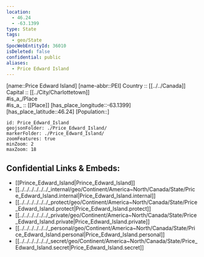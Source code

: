 ```yaml
---
location:
  - 46.24
  - -63.1399
type: State
tags:
  - geo/State
SpocWebEntityId: 36010
isDeleted: false
confidential: public
aliases:
  - Price Edward Island
---
```

[name::Price Edward Island] 
[name-abbr::PEI] 
Country :: [[../../Canada]]  
Capital :: [[../City/Charlottetown]]  
#is_a_/Place  
#is_a_ :: [[Place]] 
[has_place_longitude::-63.1399] 
[has_place_latitude::46.24] 
[Population::] 



```leaflet
id: Price_Edward_Island
geojsonFolder: ./Price_Edward_Island/
markerFolder: ./Price_Edward_Island/
zoomFeatures: true 
minZoom: 2 
maxZoom: 18
```


## Confidential Links & Embeds: 
- [[Prince_Edward_Island|Prince_Edward_Island]]  
- [[../../../../../../_internal/geo/Continent/America~North/Canada/State/Price_Edward_Island.internal|Price_Edward_Island.internal]] 
- [[../../../../../../_protect/geo/Continent/America~North/Canada/State/Price_Edward_Island.protect|Price_Edward_Island.protect]] 
- [[../../../../../../_private/geo/Continent/America~North/Canada/State/Price_Edward_Island.private|Price_Edward_Island.private]] 
- [[../../../../../../_personal/geo/Continent/America~North/Canada/State/Price_Edward_Island.personal|Price_Edward_Island.personal]] 
- [[../../../../../../_secret/geo/Continent/America~North/Canada/State/Price_Edward_Island.secret|Price_Edward_Island.secret]] 
